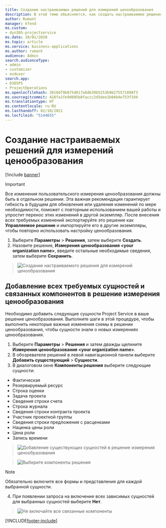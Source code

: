 ```yaml
---
title: Создание настраиваемых решений для измерений ценообразования
description: В этой теме объясняется, как создать настраиваемое решение при создании пользовательских измерений ценообразования.
author: Rumant
manager: kfend
ms.custom:
- dyn365-projectservice
ms.date: 10/01/2020
ms.topic: article
ms.service: business-applications
ms.author: rumant
audience: Admin
search.audienceType:
- admin
- customizer
- enduser
search.app:
- D365PS
- ProjectOperations
ms.openlocfilehash: 3810df9b875d017a8d639b5253b96275571898f3
ms.sourcegitcommit: 418fa1fe9d605b8faccc2d5dee1b04b4e753f194
ms.translationtype: HT
ms.contentlocale: ru-RU
ms.lasthandoff: 02/10/2021
ms.locfileid: "5144655"
---
```

# <a name="create-custom-solutions-for-pricing-dimensions"></a>Создание настраиваемых решений для измерений ценообразования

[!include [banner](../includes/psa-now-project-operations.md)]

> [!IMPORTANT]
> Все изменения пользовательского измерения ценообразования должны быть в отдельном решении. Эта важная рекомендация гарантирует гибкость в будущем для обновления или удаления изменений по мере необходимости, поможет с повторным использованием вашей работы и упростит перенос этих изменений в другой экземпляр. После внесения всех требуемых изменений экспортируйте это решение как **Управляемое решение** и импортируйте его в другие экземпляры, чтобы повторно использовать настройку ценообразования.

1. Выберите **Параметры** > **Решения**, затем выберите **Создать**. 
2. Назовите решение, **Измерения ценообразования \<your organization name>**, введите остальные необходимые сведения, затем выберите **Сохранить**.

> ![Создание настраиваемого решения для измерений ценообразования](media/Creation-of-custom-pricing-dimension-solution.PNG)
  
## <a name="add-all-required-entities-and-related-components-to-the-pricing-dimension-solution"></a>Добавление всех требуемых сущностей и связанных компонентов в решение измерения ценообразования
Необходимо добавить следующие сущности Project Service в ваше решение ценообразования. Выполните шаги в этой процедуре, чтобы выполнить некоторые важные изменения схемы в решении ценообразования, чтобы сущности знали о новых измерениях ценообразования.

1. Выберите **Параметры** > **Решения** и затем дважды щелкните **Измерения ценообразования \<your organization name>**. 
2. В обозревателе решений в левой навигационной панели выберите **Добавить существующий** > **Сущности**.
3. В диалоговом окне **Компоненты решения** выберите следующие сущности:

- Фактическая
- Резервируемый ресурс
- Строка оценки
- Задача проекта
- Сведения строки счета
- Строка журнала
- Сведения строки контракта проекта
- Участник проектной группы
- Сведения строки предложения с расценками
- Наценка цены роли
- Цена роли 
- Запись времени 

> ![Добавление существующих сущностей в решение измерения ценообразования](media/Existing-entities-to-PD-solution.png)

> ![Выберите компоненты решения](media/Dimension-Components.png)

> [!NOTE]
> Обязательно включите все формы и представления для каждой выбранной сущности.

4. При появлении запроса на включение всех зависимых сущностей для выбранных сущностей выберите **Нет**.

> ![Не включайте все связанные компоненты](media/Do-not-include-required.png)




[!INCLUDE[footer-include](../includes/footer-banner.md)]